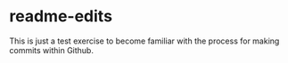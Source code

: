 # readme-edits
This is just a test exercise to become familiar with the process for making commits within Github. 
